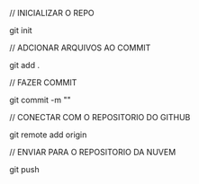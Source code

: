 // INICIALIZAR O REPO

git init

// ADCIONAR ARQUIVOS AO COMMIT 

git add .

// FAZER COMMIT 

git commit -m "<mensagem do commit>"

// CONECTAR COM O REPOSITORIO DO GITHUB

git remote add origin <LINK DO REPOSITORIO DO GIT HUB>

// ENVIAR PARA O REPOSITORIO DA NUVEM

git push
